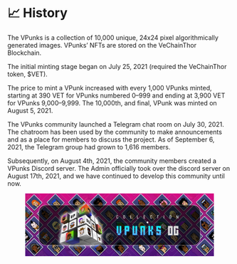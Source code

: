 # 📈 History

The VPunks is a collection of 10,000 unique, 24x24 pixel algorithmically generated images. VPunks’ NFTs are stored on the VeChainThor Blockchain.&#x20;

The initial minting stage began on July 25, 2021 (required the VeChainThor token, $VET).&#x20;

The price to mint a VPunk increased with every 1,000 VPunks minted, starting at 390 VET for VPunks numbered 0–999 and ending at 3,900 VET for VPunks 9,000–9,999. The 10,000th, and final, VPunk was minted on August 5, 2021.

The VPunks community launched a Telegram chat room on July 30, 2021. The chatroom has been used by the community to make announcements and as a place for members to discuss the project. As of September 6, 2021, the Telegram group had grown to 1,616 members.

Subsequently, on August 4th, 2021, the community members created a VPunks Discord server. The Admin officially took over the discord server on August 17th, 2021, and we have continued to develop this community until now.

<figure><img src="../../.gitbook/assets/image (41).png" alt=""><figcaption></figcaption></figure>
